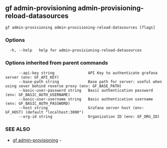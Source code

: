 ## gf admin-provisioning admin-provisioning-reload-datasources



```
gf admin-provisioning admin-provisioning-reload-datasources [flags]
```

### Options

```
  -h, --help   help for admin-provisioning-reload-datasources
```

### Options inherited from parent commands

```
      --api-key string               API Key to authenticate grafana server (env: GF_API_KEY)
      --base-path string             Base path for server: useful when using sever behind reverse proxy (env: GF_BASE_PATH)
      --basic-user-password string   Basic authentication password (env: GF_BASIC_AUTH_USERNAME)
      --basic-user-username string   Basic authentication username (env: GF_BASIC_AUTH_PASSWORD)
      --host string                  Grafana server host (env: GF_HOST) (default "localhost:3000")
      --org-id string                Organization ID (env: GF_ORG_ID)
```

### SEE ALSO

* [gf admin-provisioning](gf_admin-provisioning.md)	 - 

